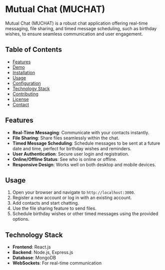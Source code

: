 

# Mutual Chat (MUCHAT)

Mutual Chat (MUCHAT) is a robust chat application offering real-time messaging, file sharing, and timed message scheduling, such as birthday wishes, to ensure seamless communication and user engagement.

## Table of Contents

- [Features](#features)
- [Demo](#demo)
- [Installation](#installation)
- [Usage](#usage)
- [Configuration](#configuration)
- [Technology Stack](#technology-stack)
- [Contributing](#contributing)
- [License](#license)
- [Contact](#contact)

## Features

- **Real-Time Messaging**: Communicate with your contacts instantly.
- **File Sharing**: Share files seamlessly within the chat.
- **Timed Message Scheduling**: Schedule messages to be sent at a future date and time, perfect for birthday wishes and reminders.
- **User Authentication**: Secure user login and registration.
- **Online/Offline Status**: See who is online or offline.
- **Responsive Design**: Works well on both desktop and mobile devices.



## Usage

1. Open your browser and navigate to `http://localhost:3000`.
2. Register a new account or log in with an existing account.
3. Add contacts and start chatting.
4. Use the file sharing feature to send files.
5. Schedule birthday wishes or other timed messages using the provided options.



## Technology Stack

- **Frontend**: React.js
- **Backend**: Node.js, Express.js
- **Database**: MongoDB
- **WebSockets**: For real-time communication

